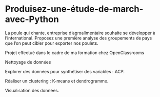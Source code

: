 # Produisez-une-étude-de-march-avec-Python

La poule qui chante, entreprise d’agroalimentaire souhaite se développer à l’international. Proposez une première analyse des groupements de pays que l’on peut cibler pour exporter nos poulets.

Projet effectué dans le cadre de ma formation chez OpenClassrooms

Nettoyage de données

Explorer des données pour synthétiser des variables : ACP.

Réaliser un clustering : K-means et dendrogramme.

Visualisation des données.

